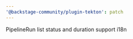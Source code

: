 ```yaml
---
'@backstage-community/plugin-tekton': patch
---
```


PipelineRun list status and duration support i18n

